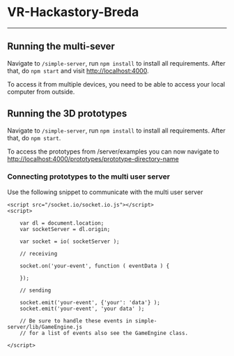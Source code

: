 # VR-Hackastory-Breda

---

## Running the multi-sever
Navigate to `/simple-server`, run `npm install` to install all requirements.
After that, do `npm start` and visit [http://localhost:4000](localhost:4000). 

To access it from multiple devices, you need to be able to access your local computer
from outside.


## Running the 3D prototypes
Navigate to `/simple-server`, run `npm install` to install all requirements.
After that, do `npm start`.

To access the prototypes from /server/examples you can now navigate to
[http://localhost:4000/prototypes/prototype-directory-name](localhost:4000/prototypes/prototype-directory-name)



### Connecting prototypes to the multi user server

Use the following snippet to communicate with the multi user server

```
<script src="/socket.io/socket.io.js"></script>
<script>

    var dl = document.location;
    var socketServer = dl.origin;

    var socket = io( socketServer );

    // receiving
    
    socket.on('your-event', function ( eventData ) {
    
    });  
    
    // sending

    socket.emit('your-event', {'your': 'data'} );
    socket.emit('your-event', 'your data' );
    
    // Be sure to handle these events in simple-server/lib/GameEngine.js
    // for a list of events also see the GameEngine class.

</script>
```